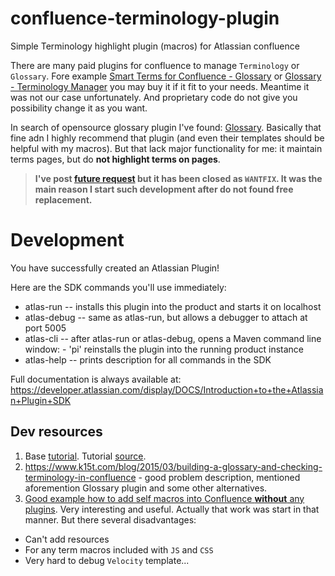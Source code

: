 # confluence-terminology-plugin
Simple Terminology highlight plugin (macros) for Atlassian confluence

There are many paid plugins for confluence to manage `Terminology` or `Glossary`. Fore example [Smart Terms for Confluence - Glossary](https://marketplace.atlassian.com/apps/1219677/smart-terms-for-confluence-glossary?hosting=server&tab=overview) or [Glossary - Terminology Manager](https://marketplace.atlassian.com/apps/1219513/glossary-terminology-manager?hosting=server&tab=overview) you may buy it if it fit to your needs. Meantime it was not our case unfortunately. And proprietary code do not give you possibility change it as you want.

In search of opensource glossary plugin I've found: [Glossary](https://marketplace.atlassian.com/apps/1217138/glossary?hosting=server&tab=overview). Basically that fine adn I highly recommend that plugin (and even their templates should be helpful with my macros). But that lack major functionality for me: it maintain terms pages, but do **not highlight terms on pages**.

> **I've post [future request](https://bitbucket.org/keysight/keysight-plugins-for-atlassian-products/issues/70/fr-please-highlight-all-terms-on-page-and) but it has been closed as **`WANTFIX`**.
It was the main reason I start such development after do not found free replacement.**

# Development

You have successfully created an Atlassian Plugin!

Here are the SDK commands you'll use immediately:

* atlas-run   -- installs this plugin into the product and starts it on localhost
* atlas-debug -- same as atlas-run, but allows a debugger to attach at port 5005
* atlas-cli   -- after atlas-run or atlas-debug, opens a Maven command line window:
                 - 'pi' reinstalls the plugin into the running product instance
* atlas-help  -- prints description for all commands in the SDK

Full documentation is always available at: <https://developer.atlassian.com/display/DOCS/Introduction+to+the+Atlassian+Plugin+SDK>

## Dev resources

1. Base [tutorial](https://developer.atlassian.com/server/framework/atlassian-sdk/create-a-confluence-hello-world-macro/). Tutorial [source](https://bitbucket.org/serverecosystem/myconfluencemacro/src/master/).
2. <https://www.k15t.com/blog/2015/03/building-a-glossary-and-checking-terminology-in-confluence> - good problem description, mentioned aforemention Glossary plugin and some other alternatives.
3. [Good example how to add self macros into Confluence **without** any plugins](https://thedetaildept.com/2011/08/13/building-a-glossary-in-confluence/). Very interesting and useful. Actually that work was start in that manner. But there several disadvantages:
  * Can't add resources
  * For any term macros included with `JS` and `CSS`
  * Very hard to debug `Velocity` template...